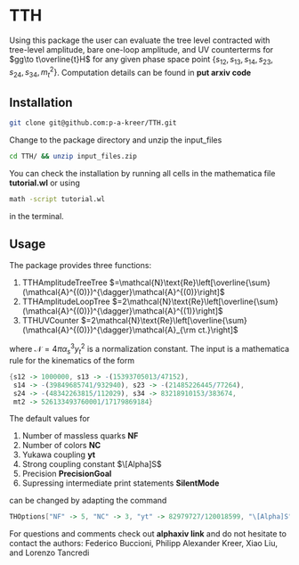 # TTH

Using this package the user can evaluate the tree level contracted with tree-level amplitude, bare one-loop amplitude, and UV counterterms for $gg\to t\overline{t}H$ for any given phase space point $\{s_{12}, s_{13}, s_{14}, s_{23}, s_{24}, s_{34}, m_t^2\}$. Computation details can be found in **put arxiv code**

## Installation

```bash
git clone git@github.com:p-a-kreer/TTH.git
```

Change to the package directory and unzip the input_files

```bash
cd TTH/ && unzip input_files.zip
```

You can check the installation by running all cells in the mathematica file **tutorial.wl** or using

```bash 
math -script tutorial.wl
```

in the terminal.

## Usage

The package provides three functions: 

1. TTHAmplitudeTreeTree $=\mathcal{N}\text{Re}\left[\overline{\sum}(\mathcal{A}^{(0)})^{\dagger}\mathcal{A}^{(0)}\right]$
2. TTHAmplitudeLoopTree $=2\mathcal{N}\text{Re}\left[\overline{\sum}(\mathcal{A}^{(0)})^{\dagger}\mathcal{A}^{(1)}\right]$
3. TTHUVCounter $=2\mathcal{N}\text{Re}\left[\overline{\sum}(\mathcal{A}^{(0)})^{\dagger}\mathcal{A}_{\rm ct.}\right]$

where $\mathcal{N}=4\pi \alpha_s^3 y_t^2$ is a normalization constant. The input is a mathematica rule for the kinematics of the form  

```mathematica
{s12 -> 1000000, s13 -> -(15393705013/47152), 
 s14 -> -(39849685741/932940), s23 -> -(21485226445/77264), 
 s24 -> -(48342263815/112029), s34 -> 83218910153/383674, 
 mt2 -> 526133493760001/17179869184}
```

The default values for 

1. Number of massless quarks **NF**
2. Number of colors  **NC**
3. Yukawa coupling **yt**
4. Strong coupling constant $\[Alpha]S$
5. Precision **PrecisionGoal**
6. Supressing intermediate print statements **SilentMode**

can be changed by adapting the command 

```mathematica
THOptions["NF" -> 5, "NC" -> 3, "yt" -> 82979727/120018599, "\[Alpha]S" -> 59/500, "PrecisionGoal" -> 6, "SilentMode" -> False]
```

For questions and comments check out **alphaxiv link** and do not hesitate to contact the authors: 
Federico Buccioni, Philipp Alexander Kreer, Xiao Liu, and Lorenzo Tancredi


